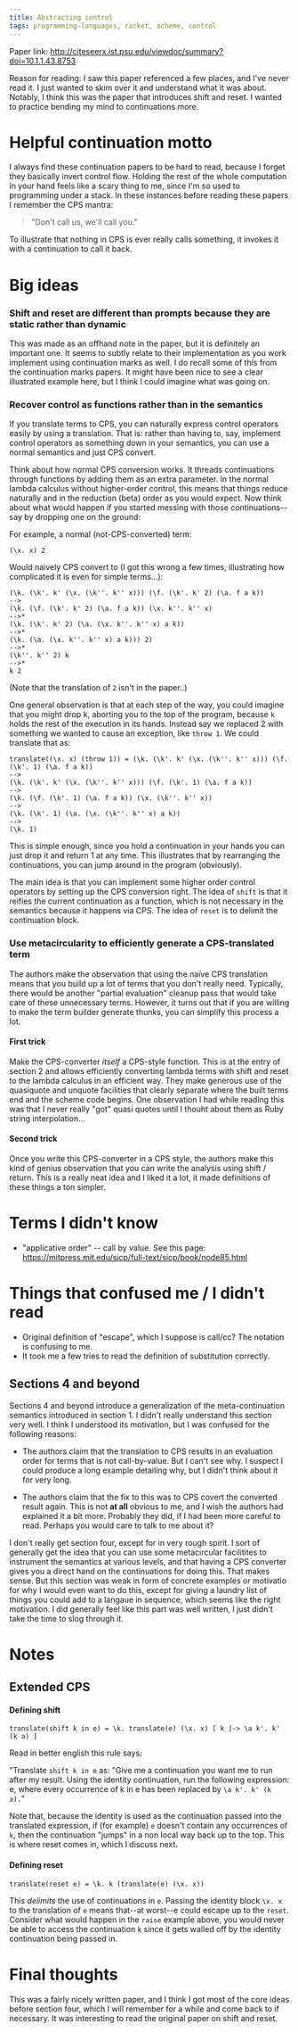 ```yaml
---
title: Abstracting control
tags: programming-languages, racket, scheme, control
---
```


Paper link: http://citeseerx.ist.psu.edu/viewdoc/summary?doi=10.1.1.43.8753

Reason for reading: I saw this paper referenced a few places, and I've never read it. I just wanted to skim over it and understand what it was about. Notably, I think this was the paper that introduces shift and reset. I wanted to practice bending my mind to continuations more.

# Helpful continuation motto

I always find these continuation papers to be hard to read, because I forget they basically invert control flow. Holding the rest of the whole computation in your hand feels like a scary thing to me, since I'm so used to programming under a stack. In these instances before reading these papers I remember the CPS mantra:

> "Don't call us, we'll call you."

To illustrate that nothing in CPS is ever really calls something, it invokes it with a continuation to call it back.

# Big ideas

### Shift and reset are different than prompts because they are static rather than dynamic

This was made as an offhand note in the paper, but it is definitely an important one. It seems to subtly relate to their implementation as you work implement using continuation marks as well. I do recall some of this from the continuation marks papers. It might have been nice to see a clear illustrated example here, but I think I could imagine what was going on.

### Recover control as functions rather than in the semantics

If you translate terms to CPS, you can naturally express control operators easily by using a translation. That is: rather than having to, say, implement control operators as something down in your semantics, you can use a normal semantics and just CPS convert.

Think about how normal CPS conversion works. It threads continuations through functions by adding them as an extra parameter. In the normal lambda calculus without higher-order control, this means that things reduce naturally and in the reduction (beta) order as you would expect. Now think about what would happen if you started messing with those continuations--say by dropping one on the ground:

For example, a normal (not-CPS-converted) term:

    (\x. x) 2

Would naively CPS convert to (I got this wrong a few times, illustrating how complicated it is even for simple terms...):

    (\k. (\k'. k' (\x. (\k''. k'' x))) (\f. (\k'. k' 2) (\a. f a k))
    -->
    (\k. (\f. (\k'. k' 2) (\a. f a k)) (\x. k''. k'' x)
    -->*
    (\k. (\k'. k' 2) (\a. (\x. k''. k'' x) a k))
    -->*
    (\k. (\a. (\x. k''. k'' x) a k))) 2)
    -->*
    (\k''. k'' 2) k
    -->*
    k 2

(Note that the translation of `2` isn't in the paper..)

One general observation is that at each step of the way, you could imagine that you might drop k, aborting you to the top of the program, because `k` holds the rest of the execution in its hands. Instead say we replaced 2 with something we wanted to cause an exception, like `throw 1`. We could translate that as:

    translate((\x. x) (throw 1)) = (\k. (\k'. k' (\x. (\k''. k'' x))) (\f. (\k'. 1) (\a. f a k))
    -->
    (\k. (\k'. k' (\x. (\k''. k'' x))) (\f. (\k'. 1) (\a. f a k))
    --> 
    (\k. (\f. (\k'. 1) (\a. f a k)) (\x. (\k''. k'' x))
    --> 
    (\k. (\k'. 1) (\a. (\x. (\k''. k'' x) a k))
    -->
    (\k. 1)

This is simple enough, since you hold a continuation in your hands you can just drop it and return 1 at any time. This illustrates that by rearranging the continuations, you can jump around in the program (obviously).

The main idea is that you can implement some higher order control operators by setting up the CPS conversion right. The idea of `shift` is that it reifies the current continuation as a function, which is not necessary in the semantics because it happens via CPS. The idea of `reset` is to delimit the continuation block.

### Use metacircularity to efficiently generate a CPS-translated term

The authors make the observation that using the naïve CPS translation means that you build up a lot of terms that you don't really need. Typically, there would be another "partial evaluation" cleanup pass that would take care of these unnecessary terms. However, it turns out that if you are willing to make the term builder generate thunks, you can simplify this process a lot.

#### First trick

Make the CPS-converter *itself* a CPS-style function. This is at the entry of section 2 and allows efficiently converting lambda terms with shift and reset to the lambda calculus in an efficient way. They make generous use of the quasiquote and unquote facilities that clearly separate where the built terms end and the scheme code begins. One observation I had while reading this was that I never really "got" quasi quotes until I thouht about them as Ruby string interpolation...

#### Second trick

Once you write this CPS-converter in a CPS style, the authors make this kind of genius observation that you can write the analysis using shift / return. This is a really neat idea and I liked it a lot, it made definitions of these things a ton simpler.

# Terms I didn't know

- "applicative order" -- call by value. See this page: https://mitpress.mit.edu/sicp/full-text/sicp/book/node85.html

# Things that confused me / I didn't read

- Original definition of "escape", which I suppose is call/cc? The notation is confusing to me.
- It took me a few tries to read the definition of substitution correctly.

## Sections 4 and beyond

Sections 4 and beyond introduce a generalization of the meta-continuation semantics introduced in section 1. I didn't really understand this section very well. I think I understood its motivation, but I was confused for the following reasons:

- The authors claim that the translation to CPS results in an evaluation order for terms that is not call-by-value. But I can't see why. I suspect I could produce a long example detailing why, but I didn't think about it for very long.

- The authors claim that the fix to this was to CPS covert the converted result again. This is not **at all** obvious to me, and I wish the authors had explained it a bit more. Probably they did, if I had been more careful to read. Perhaps you would care to talk to me about it?

I don't really get section four, except for in very rough spirit. I sort of generally get the idea that you can use some metacircular facilitites to instrument the semantics at various levels, and that having a CPS converter gives you a direct hand on the continuations for doing this. That makes sense. But this section was weak in form of concrete examples or motivatio for why I would even want to do this, except for giving a laundry list of things you could add to a langaue in sequence, which seems like the right motivation. I did generally feel like this part was well written, I just didn't take the time to slog through it.

# Notes

## Extended CPS

#### Defining shift

```
translate(shift k in e) = \k. translate(e) (\x. x) [ k |-> \a k'. k' (k a) ]
```

Read in better english this rule says:

"Translate `shift k in e` as: "Give me a continuation you want me to run after my result. Using the identity continuation, run the following expression: e, where every occurrence of k in e has been replaced by `\a k'. k' (k a).`"

Note that, because the identity is used as the continuation passed into the translated expression, if (for example) `e` doesn't contain any occurrences of `k`, then the continuation "jumps" in a non local way back up to the top. This is where reset comes in, which I discuss next.

#### Defining reset

```
translate(reset e) = \k. k (translate(e) (\x. x))
```

This *delimits* the use of continuations in `e`. Passing the identity block `\x. x` to the translation of `e` means that--at worst--e could escape up to the `reset`. Consider what would happen in the `raise` example above, you would never be able to access the continuation `k` since it gets walled off by the identity continuation being passed in.

# Final thoughts

This was a fairly nicely written paper, and I think I got most of the core ideas before section four, which I will remember for a while and come back to if necessary. It was interesting to read the original paper on shift and reset.
